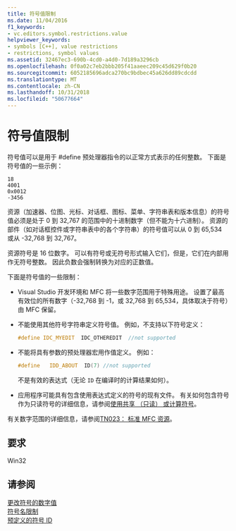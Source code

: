```yaml
---
title: 符号值限制
ms.date: 11/04/2016
f1_keywords:
- vc.editors.symbol.restrictions.value
helpviewer_keywords:
- symbols [C++], value restrictions
- restrictions, symbol values
ms.assetid: 32467ec3-690b-4cd0-a4d0-7d189a3296cb
ms.openlocfilehash: 0f0a02c7eb2bbb205f41aaeec209c45d629f0b20
ms.sourcegitcommit: 6052185696adca270bc9bdbec45a626dd89cdcdd
ms.translationtype: MT
ms.contentlocale: zh-CN
ms.lasthandoff: 10/31/2018
ms.locfileid: "50677664"
---
```

# <a name="symbol-value-restrictions"></a>符号值限制

符号值可以是用于 #define 预处理器指令的以正常方式表示的任何整数。 下面是符号值的一些示例：

```
18
4001
0x0012
-3456
```

资源（加速器、位图、光标、对话框、图标、菜单、字符串表和版本信息）的符号值必须是处于 0 到 32,767 的范围中的十进制数字（但不能为十六进制）。 资源的部件（如对话框控件或字符串表中的各个字符串）的符号值可以从 0 到 65,534 或从 -32,768 到 32,767。

资源符号是 16 位数字。 可以有符号或无符号形式输入它们，但是，它们在内部用作无符号整数。 因此负数会强制转换为对应的正数值。

下面是符号值的一些限制：

- Visual Studio 开发环境和 MFC 将一些数字范围用于特殊用途。 设置了最高有效位的所有数字（-32,768 到 -1，或 32,768 到 65,534，具体取决于符号）由 MFC 保留。

- 不能使用其他符号字符串定义符号值。 例如，不支持以下符号定义：

    ```cpp
    #define IDC_MYEDIT  IDC_OTHEREDIT  //not supported
    ```

- 不能将具有参数的预处理器宏用作值定义。 例如：

    ```cpp
    #define   IDD_ABOUT  ID(7) //not supported
    ```

   不是有效的表达式（无论 `ID` 在编译时的计算结果如何）。

- 应用程序可能具有包含使用表达式定义的符号的现有文件。 有关如何包含符号作为只读符号的详细信息，请参阅[使用共享 （只读） 或计算符号](../windows/including-shared-read-only-or-calculated-symbols.md)。

有关数字范围的详细信息，请参阅[TN023： 标准 MFC 资源](../mfc/tn023-standard-mfc-resources.md)。

## <a name="requirements"></a>要求

Win32

## <a name="see-also"></a>请参阅

[更改符号的数字值](../windows/changing-a-symbol-s-numeric-value.md)<br/>
[符号名限制](../windows/symbol-name-restrictions.md)<br/>
[预定义的符号 ID](../windows/predefined-symbol-ids.md)